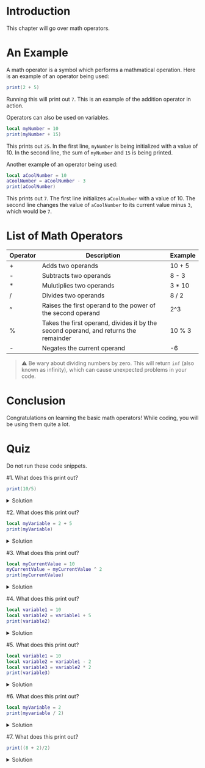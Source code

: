 # Introduction

This chapter will go over math operators.

# An Example

A math operator is a symbol which performs a mathmatical operation. Here is an example of an operator being used:

```lua
print(2 + 5)
```

Running this will print out `7`. This is an example of the addition operator in action.

Operators can also be used on variables.

```lua
local myNumber = 10
print(myNumber + 15)
```

This prints out `25`. In the first line, `myNumber` is being initialized with a value of 10. In the second line, the sum of `myNumber` and `15` is being printed.

Another example of an operator being used:

```lua
local aCoolNumber = 10
aCoolNumber = aCoolNumber - 3
print(aCoolNumber)
```

This prints out `7`. The first line initializes `aCoolNumber` with a value of 10. The second line changes the value of `aCoolNumber` to its current value minus `3`, which would be `7`.

# List of Math Operators

| Operator | Description | Example
| --- | ----------- | ----------- |
| + | Adds two operands | 10 + 5 |
| - | Subtracts two operands | 8 - 3 |
| * | Mulutiplies two operands | 3 * 10 |
| / | Divides two operands | 8 / 2 |
| ^ | Raises the first operand to the power of the second operand | 2^3 |
| % | Takes the first operand, divides it by the second operand, and returns the remainder | 10 % 3 |
| - | Negates the current operand | -6 |

>⚠️ Be wary about dividing numbers by zero. This will return `inf` (also known as infinity), which can cause unexpected problems in your code.

# Conclusion
 
Congratulations on learning the basic math operators! While coding, you will be using them quite a lot.

# Quiz

Do not run these code snippets.

#1. What does this print out?

```lua
print(10/5)
```

<details>
  <summary>Solution</summary>
  2
</details>

#2. What does this print out?

```lua
local myVariable = 2 + 5
print(myVariable)
```

<details>
  <summary>Solution</summary>
  7
</details>

#3. What does this print out?

```lua
local myCurrentValue = 10
myCurrentValue = myCurrentValue ^ 2
print(myCurrentValue)
```

<details>
  <summary>Solution</summary>
  100
</details>

#4. What does this print out?

```lua
local variable1 = 10
local variable2 = variable1 + 5
print(variable2)
```

<details>
  <summary>Solution</summary>
  15
</details>

#5. What does this print out?

```lua
local variable1 = 10
local variable2 = variable1 - 2
local variable3 = variable2 * 2
print(variable3)
```

<details>
  <summary>Solution</summary>
  16
</details>

#6. What does this print out?

```lua
local myVariable = 2
print(myvariable / 2)
```

<details>
  <summary>Solution</summary>
  The code errors as it tries to perform an arithmitic on a nil value as there is no variable named `myvariable`
</details>

#7. What does this print out?

```lua
print((8 + 2)/2)
```

<details>
  <summary>Solution</summary>
  5
</details>

